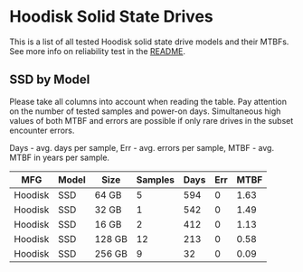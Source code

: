 Hoodisk Solid State Drives
==========================

This is a list of all tested Hoodisk solid state drive models and their MTBFs. See
more info on reliability test in the [README](https://github.com/linuxhw/SMART).

SSD by Model
------------

Please take all columns into account when reading the table. Pay attention on the
number of tested samples and power-on days. Simultaneous high values of both MTBF
and errors are possible if only rare drives in the subset encounter errors.

Days - avg. days per sample,
Err  - avg. errors per sample,
MTBF - avg. MTBF in years per sample.

| MFG       | Model              | Size   | Samples | Days  | Err   | MTBF |
|-----------|--------------------|--------|---------|-------|-------|------|
| Hoodisk   | SSD                | 64 GB  | 5       | 594   | 0     | 1.63   |
| Hoodisk   | SSD                | 32 GB  | 1       | 542   | 0     | 1.49   |
| Hoodisk   | SSD                | 16 GB  | 2       | 412   | 0     | 1.13   |
| Hoodisk   | SSD                | 128 GB | 12      | 213   | 0     | 0.58   |
| Hoodisk   | SSD                | 256 GB | 9       | 32    | 0     | 0.09   |
